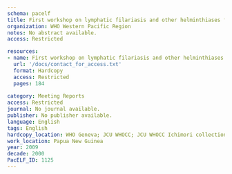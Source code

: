 ```yaml
---
schema: pacelf
title: First workshop on lymphatic filariasis and other helminthiases for pacific programme managers. 9-12 Nov 2009, Port Moresby, PNG
organization: WHO Western Pacific Region
notes: No abstract available.
access: Restricted

resources:
- name: First workshop on lymphatic filariasis and other helminthiases for pacific programme managers. 9-12 Nov 2009, Port Moresby, PNG
  url: '/docs/contact_for_access.txt'
  format: Hardcopy
  access: Restricted
  pages: 184
 
category: Meeting Reports
access: Restricted
journal: No journal available.
publisher: No publisher available. 
language: English 
tags: English 
hardcopy_location: WHO Geneva; JCU WHOCC; JCU WHOCC Ichimori collection
work_location: Papua New Guinea
year: 2009
decade: 2000
PacELF_ID: 1125
---
```

